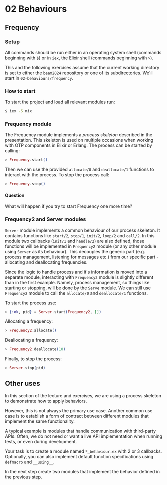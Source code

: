 # 02 Behaviours

## Frequency

### Setup

All commands should be run either in an operating system shell (commands beginning with `$`) or in `iex`, the Elixir shell (commands beginning with `>`).

This and the following exercises assume that the current working directory is set to either the  `beam2024` repository or one of its subdirectories. We'll start in `02-behaviours/frequency`.

### How to start

To start the project and load all relevant modules run:

```bash
$ iex -S mix
```

### Frequency module

The Frequency module implements a _process skeleton_ described in the presentation. This skeleton is used on multiple occasions when working with OTP components in Elixir or Erlang. The process can be started by calling:

```elixir
> Frequency.start()
```

Then we can use the provided `allocate/0` and `deallocate/1` functions to interact with the process. To stop the process call:

```elixir
> Frequency.stop()
```

#### Question

What will happen if you try to start Frequency one more time?

<div style="page-break-after: always;"></div>

### Frequency2 and Server modules

`Server` module implements a common behaviour of our process skeleton. It contains functions like `start/2`, `stop/1`, `init/2`, `loop/2` and `call/2`. In this module two callbacks (`init/1` and `handle/2`) are also defined, those functions will be implemented in `Frequency2` module (or any other module using `Server` as its behaviour). This decouples the generic part (e.g. process management, listening for messages etc.) from our specific part - allocating and deallocating frequencies.

Since the logic to handle process and it's information is moved into a separate module, interacting with `Frequency2` module is slightly different than in the first example. Namely, process management, so things like starting or stopping, will be done by the `Serve` module. We can still use `Frequency2` module to call the `allocate/0` and `deallocate/1` functions.

To start the process use:

```elixir
> {:ok, pid} = Server.start(Frequency2, [])
```

Allocating a frequency:

```elixir
> Frequency2.allocate()
```

Deallocating a frequency:

```elixir
> Frequency2.deallocate(10)
```

Finally, to stop the process:

```elixir
> Server.stop(pid)
```

<div style="page-break-after: always;"></div>

## Other uses

In this section of the lecture and exercises, we are using a process skeleton to demonstrate how to apply behaviors.

However, this is not always the primary use case. Another common use case is to establish a form of contract between different modules that implement the same functionality.

A typical example is modules that handle communication with third-party APIs. Often, we do not need or want a live API implementation when running tests, or even during development.

Your task is to create a module named `*_behaviour.ex` with 2 or 3 callbacks. Optionally, you can also implement default function specifications using `defmacro` and `__using__`.

In the next step create two modules that implement the behavior defined in the previous step.
